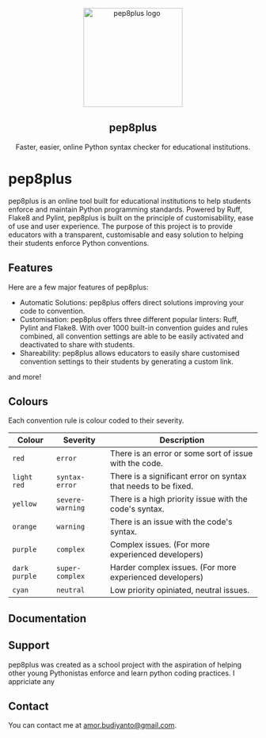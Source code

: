 <p align="center">
    <img src="https://lh3.googleusercontent.com/fife/AK0iWDzdZmjMjMxMoS2LfcqaZTsP5SSswn3rn5FDvnZULqJ280XcbFYaZ0WphlsSBUdS51SLkN_7Rr5SOpAcFZobpAOeO4DknORKJO2f4fM8SHpKR0F9hUr4Vyksx_Kqiueknc_jl1ufYoENz9sm_olRmfnC-SNU37fh4UwhlI5p7JD3O8bTTPJVMowOOPkA3uuRFDKr9SUgeRDFigiYTxGPuRZ46yNdOovD_xxO9XZGnPYsn0eu01Qw-La55vvHWyZcRsE1FCovC35f9btvkUd9GGibteiKu9uL4hT7e6SWQbNHrwRnKb1k_zAySyeoQLlLiHhrPJ-KOyEILYBRBC0giAuMgVnw4SDy4fChj1tMb8mXSohWIWDD7Av_Ih-do550mYutXY6L68DJB4qAj-jFVJu7NQrdl4pysGQRn3Y0DN9Y56wy1lHeCBsd9Cighm_ELE0xOo3wjO0GkSQu4PTYF1c6TF62zB0oUpvFu8yMVc1QXZW8XnfIf94L-59ZjW6JkfuklgpOG0KY4Fq1Ze-HfActpIPrFwZ6O6jNUgJtWy398zjGYBRL7fzzTRiG94a1-wKUiZqn_MBY7wdtSdj-SktuZEIv_Mj_dkpE5i_7YudNz9buTjSizWrPnFV9sZq9mlZoziO1igx8ftz0uxHZCxC2Neky3KzNA2zvmpb3u3Pz4vEjwkXUdf5-X5mJTxrAObDlLOKkciUQTMYOmbCCHpS8Grv8TOnsV_y29huUnv2wNmnlUinzD1htUH-E4RotNEAoYXjnXZ_9syZGtqn6QgJFzoWI0J_-A8CskihNVDv5fxcDGiqy4kYrhq338iMZV3n4V_owT06Do9fYOWOiS_enzXFEUQFUXXWfuYeevDQAl4JxQNoTW0krLPBDt_FJcqaZ7zwHnz6MoUc1JnW5v41nUVvXP0M9N0AsLynut3VoxUshrEyvAkCmnrOaa-6x6ppuZEMLN9mU8qT0mMQOKS6QODPbKGJm3MdsDHfu4ikSqFyyHVGmk_jgl8xW4wFKKiWQawQ9fgJZfGIFaC8qa-ZXT3KlTpOkGPhpTP338uDFSMqQUHzj91fgi3ncAV0axQFYB6dfGvqPnxuLJzP9QnGt3DfSG1SKFAWWeFWOcuyhNxqtXzF72soFG5Fkbw-MdYdNEXAYo7P8rUGqQuB-Gunc3T6bZNGwjXv9gLEp09XPLxRnryg79sKcC035fl4YWa5c21_tx4lgOhYDk7hMqRvKvMhccGEFyJbphg6qmFcaMIjC2FI3RI3V30RmzN9ahgZTLRIJuw_RKKBFmhlOoHBXC7Ypwy0bNt9xBbEva-bicgjjyWoVqhcvOBOCKr3F5IUr8JiYBh26GABfmC2vzRoqND33PsQg7ljx0aGlYIYU-h9zfoUUwK63kibn9Lw5ERjKUqAZbLyLtjqmEBddXCXdObd-sjUY5bZCJz-NU-TNfELeU1zY2_JzoTuxUjHhtjplpgp26_5g3XuS_4Aos4s36S7D1yJ_58O3YoTWc4T-a3PDQYii53GVcpynLMpRZL7lUADckNHY-37evwQI0aWSvI3VaqkPiruFFiI_jgixvfZDVG9zaTp8RKn2RWBtrj3GUplOE5KpSNZEW85icWireD3mA7ZlKZZENDRj_88t5gYpw-L4QBnahOCkdgt_kuT9gWxEszJ-6KIy37KJM1PKPOaGpjOHhl6Ingo_he6JtoQxisR9iq2d2eml13bL0eyutYHF3tEUYdoIdANalfnpYyKN_sKxNE4xycbxSllwdg4QhlRR7RwhFIv4YAQePg4tyw=w1366-h635" alt="pep8plus logo" width="200" height="200">
</p>

<h2 align="center">pep8plus</h2>

<p align="center">
  Faster, easier, online Python syntax checker for educational institutions.
</p>

# pep8plus

pep8plus is an online tool built for educational institutions to help students enforce and maintain Python programming standards. Powered by Ruff, Flake8 and Pylint, pep8plus is built on the principle of customisability, ease of use and user experience. The purpose of this project is to provide educators with a transparent, customisable and easy solution to helping their students enforce Python conventions. 

## Features

Here are a few major features of pep8plus: 

- Automatic Solutions:
pep8plus offers direct solutions  improving your code to convention.
- Customisation:
pep8plus offers three different popular linters: Ruff, Pylint and Flake8. With over 1000 built-in convention guides and rules combined, all convention settings are able to be easily activated and deactivated to share with students.
- Shareability:
pep8plus allows educators to easily share customised convention settings to their students by generating a custom link.

and more!

## Colours
Each convention rule is colour coded to their severity.

| Colour        | Severity          | Description                                                          | 
| ------------- | ----------------- | -------------------------------------------------------------------- |
| `red`         | `error`           | There is an error or some sort of issue with the code.               |
| `light red`   | `syntax-error`    | There is a significant error on syntax that needs to be fixed.       |
| `yellow`      | `severe-warning`  | There is a high priority issue with the code's syntax.               | 
| `orange`      | `warning`         | There is an issue with the code's syntax.                            |
| `purple`      | `complex`         | Complex issues. (For more experienced developers)                    |
| `dark purple` | `super-complex`   | Harder complex issues. (For more experienced developers)             |
| `cyan`        | `neutral`         | Low priority opiniated, neutral issues.                              |

## Documentation

## Support
pep8plus was created as a school project with the aspiration of helping other young Pythonistas enforce and learn python coding practices. I appriciate any 

## Contact
You can contact me at [amor.budiyanto@gmail.com](mailto:amor.budiyanto@gmail.com).
